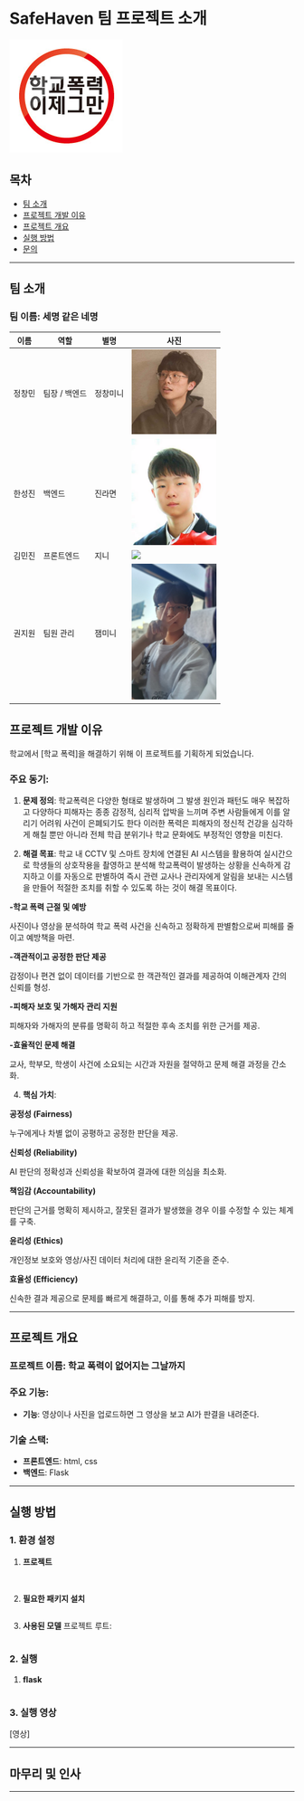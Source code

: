 # SafeHaven 팀 프로젝트 소개
 
![프로젝트 로고](184EC93A4F3E0D5326.jpeg)

## 목차
- [팀 소개](#팀-소개)
- [프로젝트 개발 이유](#프로젝트-개발-이유)
- [프로젝트 개요](#프로젝트-개요)
- [실행 방법](#실행-방법)
- [문의](#문의)

---
## 팀 소개

### 팀 이름: **세명 같은 네명**

| 이름   | 역할        | 별명    | 사진                                                                 |
|--------|-------------|---------|----------------------------------------------------------------------|
| 정창민 | 팀장 / 백엔드 | 정창미니 | <img src="m6hfgq.jpg" width="150" height="auto" />                   |
| 한성진 | 백엔드      | 진라면  | <img src="crop_Screenshot_20200324-203647_KakaoTalk.jpg" width="150" height="auto" /> |
| 김민진 | 프론트엔드  | 지니    | <img src="https://github.com/user-attachments/assets/654737eb-956b-42ac-b2a4-9f4d390cf545" width="150" height="auto" /> |
| 권지원 | 팀원 관리   | 잼미니  | <img src="Screenshot_20241221_145741_Gallery.jpg" width="150" height="auto" />  |

## 프로젝트 개발 이유

학교에서 [학교 폭력]을 해결하기 위해 이 프로젝트를 기획하게 되었습니다. 

### 주요 동기:
1. **문제 정의**: 학교폭력은 다양한 형태로 발생하며 그 발생 원인과 패턴도 매우 복잡하고 다양하다 피해자는 종종 감정적, 심리적 압박을 느끼며 주변 사람들에게 이를 알리기 어려워 사건이 은폐되기도 한다 이러한 폭력은 피해자의 정신적 건강을 심각하게 해칠 뿐만 아니라 전체 학급 분위기나 학교 문화에도 부정적인 영향을 미친다.

2. **해결 목표**: 학교 내 CCTV 및 스마트 장치에 연결된 AI 시스템을 활용하여 실시간으로 학생들의 상호작용을 촬영하고 분석해
학교폭력이 발생하는 상황을 신속하게 감지하고 이를 자동으로 판별하여 즉시 관련 교사나 관리자에게 알림을 보내는 시스템을 만들어 적절한
조치를 취할 수 있도록 하는 것이 해결 목표이다.
   
**-학교 폭력 근절 및 예방**

  사진이나 영상을 분석하여 학교 폭력 사건을 신속하고 정확하게 판별함으로써 피해를 줄이고 예방책을 마련.

**-객관적이고 공정한 판단 제공**

  감정이나 편견 없이 데이터를 기반으로 한 객관적인 결과를 제공하여 이해관계자 간의 신뢰를 형성.
  
**-피해자 보호 및 가해자 관리 지원**

  피해자와 가해자의 분류를 명확히 하고 적절한 후속 조치를 위한 근거를 제공.
  
**-효율적인 문제 해결**

  교사, 학부모, 학생이 사건에 소요되는 시간과 자원을 절약하고 문제 해결 과정을 간소화.
  
4. **핵심 가치**:
   
**공정성 (Fairness)**

  누구에게나 차별 없이 공평하고 공정한 판단을 제공.

**신뢰성 (Reliability)**

  AI 판단의 정확성과 신뢰성을 확보하여 결과에 대한 의심을 최소화.
  
**책임감 (Accountability)**

  판단의 근거를 명확히 제시하고, 잘못된 결과가 발생했을 경우 이를 수정할 수 있는 체계를 구축.
  
**윤리성 (Ethics)**

  개인정보 보호와 영상/사진 데이터 처리에 대한 윤리적 기준을 준수.
  
**효율성 (Efficiency)**

  신속한 결과 제공으로 문제를 빠르게 해결하고, 이를 통해 추가 피해를 방지.
  
---

## 프로젝트 개요

### 프로젝트 이름: **학교 폭력이 없어지는 그날까지**

### 주요 기능:
- **기능**: 영상이나 사진을 업로드하면 그 영상을 보고 AI가 판결을 내려준다.

### 기술 스택:
- **프론트엔드**: html, css
- **백엔드**: Flask
---

## 실행 방법

### 1. 환경 설정
1. **프로젝트**
   ```bash
 
   ```

2. **필요한 패키지 설치**
   ```bash
   
   ```

3. **사용된 모델**
   프로젝트 루트:
   ```env
   
   ```

### 2. 실행
1. **flask**
   ```bash

   ```

### 3. 실행 영상
[영상]

---

## 마무리 및 인사

---
